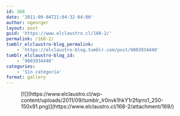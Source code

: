 ```yaml
---
id: 168
date: '2011-09-04T21:04:32-04:00'
author: ngeorger
layout: post
guid: 'https://www.elclaustro.cl/168-2/'
permalink: /168-2/
tumblr_elclaustro-blog_permalink:
    - 'https://elclaustro-blog.tumblr.com/post/9803934440'
tumblr_elclaustro-blog_id:
    - '9803934440'
categories:
    - 'Sin categoría'
format: gallery
---
```


<div class="gallery galleryid-168 gallery-columns-3 gallery-size-thumbnail" id="gallery-1"><figure class="gallery-item"><div class="gallery-icon landscape"> [![](https://www.elclaustro.cl/wp-content/uploads/2011/09/tumblr_lr0nvk1hkY1r2fqrro1_250-150x91.png)](https://www.elclaustro.cl/168-2/attachment/169/) </div></figure> </div>